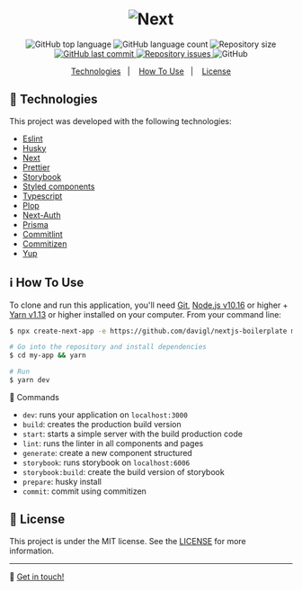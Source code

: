 <h1 align="center">
  <img alt="Next" src="https://i.imgur.com/U7ROMD4.png" />
</h1>

<p align="center">
  <img alt="GitHub top language" src="https://img.shields.io/github/languages/top/davigl/next.svg">
  <img alt="GitHub language count" src="https://img.shields.io/github/languages/count/davigl/next.svg">
  <img alt="Repository size" src="https://img.shields.io/github/repo-size/davigl/next.svg">
  <a href="https://github.com/davigl/next/commits/master">
    <img alt="GitHub last commit" src="https://img.shields.io/github/last-commit/davigl/next.svg">
  </a>
  <a href="https://github.com/davigl/next/issues">
    <img alt="Repository issues" src="https://img.shields.io/github/issues/davigl/next.svg">
  </a>
  <img alt="GitHub" src="https://img.shields.io/github/license/davigl/next.svg">
</p>

<p align="center">
  <a href="#rocket-technologies">Technologies</a>&nbsp;&nbsp;&nbsp;|&nbsp;&nbsp;&nbsp;
  <a href="#information_source-how-to-use">How To Use</a>&nbsp;&nbsp;&nbsp;|&nbsp;&nbsp;&nbsp;
  <a href="#memo-license">License</a>
</p>

## :rocket: Technologies

This project was developed with the following technologies:

- [Eslint](https://eslint.org/)
- [Husky](https://github.com/typicode/husky)
- [Next](https://nextjs.org/)
- [Prettier](https://prettier.io/)
- [Storybook](https://storybook.js.org/)
- [Styled components](https://styled-components.com/)
- [Typescript](https://www.typescriptlang.org/)
- [Plop](https://github.com/plopjs/plop)
- [Next-Auth](https://next-auth.js.org/)
- [Prisma](https://github.com/prisma/prisma)
- [Commitlint](https://github.com/conventional-changelog/commitlint)
- [Commitizen](https://github.com/commitizen/cz-cli)
- [Yup](https://github.com/jquense/yup)

## :information_source: How To Use

To clone and run this application, you'll need [Git](https://git-scm.com), [Node.js v10.16](https://nodejs.org/) or higher + [Yarn v1.13](https://yarnpkg.com/) or higher installed on your computer. From your command line:

```bash
$ npx create-next-app -e https://github.com/davigl/nextjs-boilerplate my-app

# Go into the repository and install dependencies
$ cd my-app && yarn

# Run
$ yarn dev
```

🔨 Commands

- `dev`: runs your application on `localhost:3000`
- `build`: creates the production build version
- `start`: starts a simple server with the build production code
- `lint`: runs the linter in all components and pages
- `generate`: create a new component structured
- `storybook`: runs storybook on `localhost:6006`
- `storybook:build`: create the build version of storybook
- `prepare`: husky install
- `commit`: commit using commitizen

## :memo: License

This project is under the MIT license. See the [LICENSE](https://github.com/davigl/nextjs-boilerplate/blob/master/LICENSE) for more information.

---

:wave: [Get in touch!](https://www.linkedin.com/in/davi-guimaraes/)

